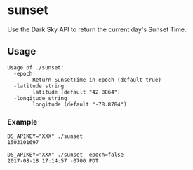 # sunset
Use the Dark Sky API to return the current day's Sunset Time.

## Usage

```
Usage of ./sunset:
  -epoch
    	Return SunsetTime in epoch (default true)
  -latitude string
    	latitude (default "42.8864")
  -longitude string
    	longitude (default "-78.8784")
```

### Example

```
DS_APIKEY="XXX" ./sunset
1503101697

DS_APIKEY="XXX" ./sunset -epoch=false
2017-08-18 17:14:57 -0700 PDT
```
